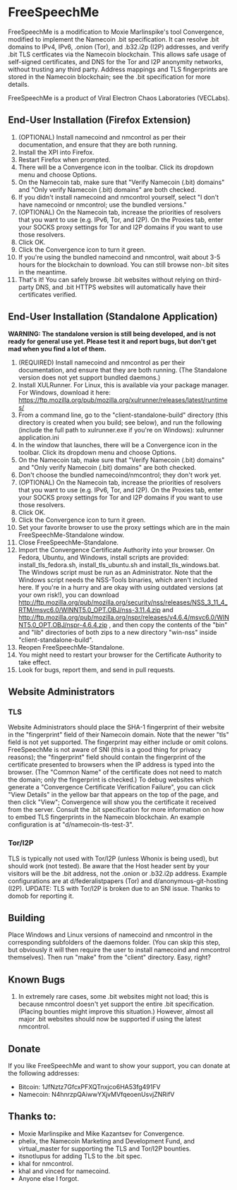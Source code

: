 # FreeSpeechMe

FreeSpeechMe is a modification to Moxie Marlinspike's tool Convergence, modified to implement the Namecoin .bit specification.  It can resolve .bit domains to IPv4, IPv6, .onion (Tor), and .b32.i2p (I2P) addresses, and verify .bit TLS certficates via the Namecoin blockchain.  This allows safe usage of self-signed certificates, and DNS for the Tor and I2P anonymity networks, without trusting any third party.  Address mappings and TLS fingerprints are stored in the Namecoin blockchain; see the .bit specification for more details.

FreeSpeechMe is a product of Viral Electron Chaos Laboratories (VECLabs).

## End-User Installation (Firefox Extension)

1. (OPTIONAL) Install namecoind and nmcontrol as per their documentation, and ensure that they are both running.
2. Install the XPI into Firefox.
3. Restart Firefox when prompted.
4. There will be a Convergence icon in the toolbar.  Click its dropdown menu and choose Options.
5. On the Namecoin tab, make sure that "Verify Namecoin (.bit) domains" and "Only verify Namecoin (.bit) domains" are both checked.
6. If you didn't install namecoind and nmcontrol yourself, select "I don't have namecoind or nmcontrol; use the bundled versions."
7. (OPTIONAL) On the Namecoin tab, increase the priorities of resolvers that you want to use (e.g. IPv6, Tor, and I2P).  On the Proxies tab, enter your SOCKS proxy settings for Tor and I2P domains if you want to use those resolvers.
8. Click OK.
9. Click the Convergence icon to turn it green.
10. If you're using the bundled namecoind and nmcontrol, wait about 3-5 hours for the blockchain to download.  You can still browse non-.bit sites in the meantime.
11. That's it!  You can safely browse .bit websites without relying on third-party DNS, and .bit HTTPS websites will automatically have their certificates verified.

## End-User Installation (Standalone Application)

**WARNING: The standalone version is still being developed, and is not ready for general use yet.  Please test it and report bugs, but don't get mad when you find a lot of them.**

1. (REQUIRED) Install namecoind and nmcontrol as per their documentation, and ensure that they are both running.  (The Standalone version does not yet support bundled daemons.)
2. Install XULRunner.  For Linux, this is available via your package manager.  For Windows, download it here: https://ftp.mozilla.org/pub/mozilla.org/xulrunner/releases/latest/runtimes/
3. From a command line, go to the "client-standalone-build" directory (this directory is created when you build; see below), and run the following (include the full path to xulrunner.exe if you're on Windows): xulrunner application.ini
4. In the window that launches, there will be a Convergence icon in the toolbar.  Click its dropdown menu and choose Options.
5. On the Namecoin tab, make sure that "Verify Namecoin (.bit) domains" and "Only verify Namecoin (.bit) domains" are both checked.
6. Don't choose the bundled namecoind/nmcontrol; they don't work yet.
7. (OPTIONAL) On the Namecoin tab, increase the priorities of resolvers that you want to use (e.g. IPv6, Tor, and I2P).  On the Proxies tab, enter your SOCKS proxy settings for Tor and I2P domains if you want to use those resolvers.
8. Click OK.
9. Click the Convergence icon to turn it green.
10. Set your favorite browser to use the proxy settings which are in the main FreeSpeechMe-Standalone window.
11. Close FreeSpeechMe-Standalone.
12. Import the Convergence Certificate Authority into your browser.  On Fedora, Ubuntu, and Windows, install scripts are provided: install_tls_fedora.sh, install_tls_ubuntu.sh and install_tls_windows.bat.  The Windows script must be run as an Administrator.  Note that the Windows script needs the NSS-Tools binaries, which aren't included here.  If you're in a hurry and are okay with using outdated versions (at your own risk!), you can download http://ftp.mozilla.org/pub/mozilla.org/security/nss/releases/NSS_3_11_4_RTM/msvc6.0/WINNT5.0_OPT.OBJ/nss-3.11.4.zip and http://ftp.mozilla.org/pub/mozilla.org/nspr/releases/v4.6.4/msvc6.0/WINNT5.0_OPT.OBJ/nspr-4.6.4.zip , and then copy the contents of the "bin" and "lib" directories of both zips to a new directory "win-nss" inside "client-standalone-build".
13. Reopen FreeSpeechMe-Standalone.
14. You might need to restart your browser for the Certificate Authority to take effect.
15. Look for bugs, report them, and send in pull requests.

## Website Administrators

### TLS

Website Administrators should place the SHA-1 fingerprint of their website in the "fingerprint" field of their Namecoin domain.  Note that the newer "tls" field is not yet supported.  The fingerprint may either include or omit colons.  FreeSpeechMe is not aware of SNI (this is a good thing for privacy reasons); the "fingerprint" field should contain the fingerprint of the certificate presented to browsers when the IP address is typed into the browser.  (The "Common Name" of the certificate does not need to match the domain; only the fingerprint is checked.)  To debug websites which generate a "Convergence Certificate Verification Failure", you can click "View Details" in the yellow bar that appears on the top of the page, and then click "View"; Convergence will show you the certificate it received from the server.  Consult the .bit specification for more information on how to embed TLS fingerprints in the Namecoin blockchain.  An example configuration is at "d/namecoin-tls-test-3".

### Tor/I2P

TLS is typically not used with Tor/I2P (unless Whonix is being used), but should work (not tested).  Be aware that the Host header sent by your visitors will be the .bit address, not the .onion or .b32.i2p address.  Example configurations are at d/federalistpapers (Tor) and d/anonymous-git-hosting (I2P).  UPDATE: TLS with Tor/I2P is broken due to an SNI issue.  Thanks to domob for reporting it.

## Building

Place Windows and Linux versions of namecoind and nmcontrol in the corresponding subfolders of the daemons folder.  (You can skip this step, but obviously it will then require the user to install namecoind and nmcontrol themselves).  Then run "make" from the "client" directory.  Easy, right?

## Known Bugs

1. In extremely rare cases, some .bit websites might not load; this is because nmcontrol doesn't yet support the entire .bit specification.  (Placing bounties might improve this situation.)  However, almost all major .bit websites should now be supported if using the latest nmcontrol.

## Donate

If you like FreeSpeechMe and want to show your support, you can donate at the following addresses:

* Bitcoin: 1JfNztz7GfcxPFXQTnxjco6HA53fg491FV
* Namecoin: N4hnrzpQAiwwYXjvMVfqeoenUsvjZNRifV

## Thanks to:

* Moxie Marlinspike and Mike Kazantsev for Convergence.
* phelix, the Namecoin Marketing and Development Fund, and virtual_master for supporting the TLS and Tor/I2P bounties.
* itsnotlupus for adding TLS to the .bit spec.
* khal for nmcontrol.
* khal and vinced for namecoind.
* Anyone else I forgot.
